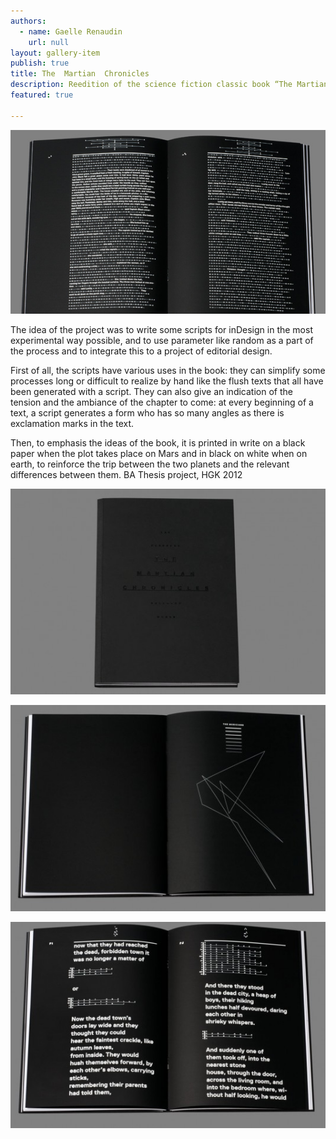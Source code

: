```yaml
---
authors:
  - name: Gaelle Renaudin
    url: null
layout: gallery-item
publish: true
title: The  Martian  Chronicles
description: Reedition of the science fiction classic book “The Martian Chronicles”, written by Ray Bradbury in 1950.
featured: true

---
```



![](./images/renaudin2_1.jpg)

The idea of the project was to write some scripts for inDesign in the most experimental way possible, and to use parameter like random as a part of the process and to integrate this to a project of editorial design.

First of all, the scripts have various uses in the book: they can simplify some processes long or difficult to realize by hand like the flush texts that all have been generated with a script. They can also give an indication of the tension and the ambiance of the chapter to come: at every beginning of a text, a script generates a form who has so many angles as there is exclamation marks in the text.

Then, to emphasis the ideas of the book, it is printed in write on a black paper when the plot takes place on Mars and in black on white when on earth, to reinforce the trip between the two planets and the relevant differences between them. BA Thesis project, HGK 2012

![](./images/renaudin1-535x350.jpg)

![](./images/renaudin3-535x350.jpg)

![](./images/renaudin4-535x350.jpg)